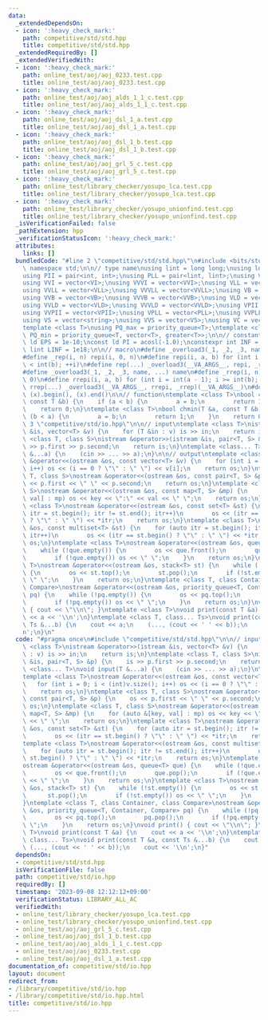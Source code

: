 ```yaml
---
data:
  _extendedDependsOn:
  - icon: ':heavy_check_mark:'
    path: competitive/std/std.hpp
    title: competitive/std/std.hpp
  _extendedRequiredBy: []
  _extendedVerifiedWith:
  - icon: ':heavy_check_mark:'
    path: online_test/aoj/aoj_0233.test.cpp
    title: online_test/aoj/aoj_0233.test.cpp
  - icon: ':heavy_check_mark:'
    path: online_test/aoj/aoj_alds_1_1_c.test.cpp
    title: online_test/aoj/aoj_alds_1_1_c.test.cpp
  - icon: ':heavy_check_mark:'
    path: online_test/aoj/aoj_dsl_1_a.test.cpp
    title: online_test/aoj/aoj_dsl_1_a.test.cpp
  - icon: ':heavy_check_mark:'
    path: online_test/aoj/aoj_dsl_1_b.test.cpp
    title: online_test/aoj/aoj_dsl_1_b.test.cpp
  - icon: ':heavy_check_mark:'
    path: online_test/aoj/aoj_grl_5_c.test.cpp
    title: online_test/aoj/aoj_grl_5_c.test.cpp
  - icon: ':heavy_check_mark:'
    path: online_test/library_checker/yosupo_lca.test.cpp
    title: online_test/library_checker/yosupo_lca.test.cpp
  - icon: ':heavy_check_mark:'
    path: online_test/library_checker/yosupo_unionfind.test.cpp
    title: online_test/library_checker/yosupo_unionfind.test.cpp
  _isVerificationFailed: false
  _pathExtension: hpp
  _verificationStatusIcon: ':heavy_check_mark:'
  attributes:
    links: []
  bundledCode: "#line 2 \"competitive/std/std.hpp\"\n#include <bits/stdc++.h>\nusing\
    \ namespace std;\n\n// type name\nusing lint = long long;\nusing ld = long double;\n\
    using PII = pair<int, int>;\nusing PLL = pair<lint, lint>;\nusing VI = vector<int>;\n\
    using VVI = vector<VI>;\nusing VVVI = vector<VVI>;\nusing VLL = vector<lint>;\n\
    using VVLL = vector<VLL>;\nusing VVVLL = vector<VVLL>;\nusing VB = vector<bool>;\n\
    using VVB = vector<VB>;\nusing VVVB = vector<VVB>;\nusing VLD = vector<ld>;\n\
    using VVLD = vector<VLD>;\nusing VVVLD = vector<VVLD>;\nusing VPII = vector<PII>;\n\
    using VVPII = vector<VPII>;\nusing VPLL = vector<PLL>;\nusing VVPLL = vector<VPLL>;\n\
    using VS = vector<string>;\nusing VVS = vector<VS>;\nusing VC = vector<char>;\n\
    template <class T>\nusing PQ_max = priority_queue<T>;\ntemplate <class T>\nusing\
    \ PQ_min = priority_queue<T, vector<T>, greater<T>>;\n\n// constant\nconstexpr\
    \ ld EPS = 1e-10;\nconst ld PI = acosl(-1.0);\nconstexpr int INF = 1e9;\nconstexpr\
    \ lint LINF = 1e18;\n\n// macro\n#define _overload3(_1, _2, _3, name, ...) name\n\
    #define _rep(i, n) repi(i, 0, n)\n#define repi(i, a, b) for (int i = int(a); i\
    \ < int(b); ++i)\n#define rep(...) _overload3(__VA_ARGS__, repi, _rep, )(__VA_ARGS__)\n\
    #define _overload3(_1, _2, _3, name, ...) name\n#define _rrep(i, n) rrepi(i, n,\
    \ 0)\n#define rrepi(i, a, b) for (int i = int(a - 1); i >= int(b); --i)\n#define\
    \ rrep(...) _overload3(__VA_ARGS__, rrepi, _rrep)(__VA_ARGS__)\n#define all(x)\
    \ (x).begin(), (x).end()\n\n// function\ntemplate <class T>\nbool chmax(T &a,\
    \ const T &b) {\n    if (a < b) {\n        a = b;\n        return 1;\n    }\n\
    \    return 0;\n}\ntemplate <class T>\nbool chmin(T &a, const T &b) {\n    if\
    \ (b < a) {\n        a = b;\n        return 1;\n    }\n    return 0;\n}\n#line\
    \ 3 \"competitive/std/io.hpp\"\n\n// input\ntemplate <class T>\nistream &operator>>(istream\
    \ &is, vector<T> &v) {\n    for (T &in : v) is >> in;\n    return is;\n}\ntemplate\
    \ <class T, class S>\nistream &operator>>(istream &is, pair<T, S> &p) {\n    is\
    \ >> p.first >> p.second;\n    return is;\n}\ntemplate <class... T>\nvoid input(T\
    \ &...a) {\n    (cin >> ... >> a);\n}\n\n// output\ntemplate <class T>\nostream\
    \ &operator<<(ostream &os, const vector<T> &v) {\n    for (int i = 0; i < (int)v.size();\
    \ i++) os << (i == 0 ? \"\" : \" \") << v[i];\n    return os;\n}\ntemplate <class\
    \ T, class S>\nostream &operator<<(ostream &os, const pair<T, S> &p) {\n    os\
    \ << p.first << \" \" << p.second;\n    return os;\n}\ntemplate <class T, class\
    \ S>\nostream &operator<<(ostream &os, const map<T, S> &mp) {\n    for (auto &[key,\
    \ val] : mp) os << key << \":\" << val << \" \";\n    return os;\n}\ntemplate\
    \ <class T>\nostream &operator<<(ostream &os, const set<T> &st) {\n    for (auto\
    \ itr = st.begin(); itr != st.end(); itr++)\n        os << (itr == st.begin()\
    \ ? \"\" : \" \") << *itr;\n    return os;\n}\ntemplate <class T>\nostream &operator<<(ostream\
    \ &os, const multiset<T> &st) {\n    for (auto itr = st.begin(); itr != st.end();\
    \ itr++)\n        os << (itr == st.begin() ? \"\" : \" \") << *itr;\n    return\
    \ os;\n}\ntemplate <class T>\nostream &operator<<(ostream &os, queue<T> que) {\n\
    \    while (!que.empty()) {\n        os << que.front();\n        que.pop();\n\
    \        if (!que.empty()) os << \" \";\n    }\n    return os;\n}\ntemplate <class\
    \ T>\nostream &operator<<(ostream &os, stack<T> st) {\n    while (!st.empty())\
    \ {\n        os << st.top();\n        st.pop();\n        if (!st.empty()) os <<\
    \ \" \";\n    }\n    return os;\n}\ntemplate <class T, class Container, class\
    \ Compare>\nostream &operator<<(ostream &os, priority_queue<T, Container, Compare>\
    \ pq) {\n    while (!pq.empty()) {\n        os << pq.top();\n        pq.pop();\n\
    \        if (!pq.empty()) os << \" \";\n    }\n    return os;\n}\nvoid print()\
    \ { cout << \"\\n\"; }\ntemplate <class T>\nvoid print(const T &a) {\n    cout\
    \ << a << '\\n';\n}\ntemplate <class T, class... Ts>\nvoid print(const T &a, const\
    \ Ts &...b) {\n    cout << a;\n    (..., (cout << ' ' << b));\n    cout << '\\\
    n';\n}\n"
  code: "#pragma once\n#include \"competitive/std/std.hpp\"\n\n// input\ntemplate\
    \ <class T>\nistream &operator>>(istream &is, vector<T> &v) {\n    for (T &in\
    \ : v) is >> in;\n    return is;\n}\ntemplate <class T, class S>\nistream &operator>>(istream\
    \ &is, pair<T, S> &p) {\n    is >> p.first >> p.second;\n    return is;\n}\ntemplate\
    \ <class... T>\nvoid input(T &...a) {\n    (cin >> ... >> a);\n}\n\n// output\n\
    template <class T>\nostream &operator<<(ostream &os, const vector<T> &v) {\n \
    \   for (int i = 0; i < (int)v.size(); i++) os << (i == 0 ? \"\" : \" \") << v[i];\n\
    \    return os;\n}\ntemplate <class T, class S>\nostream &operator<<(ostream &os,\
    \ const pair<T, S> &p) {\n    os << p.first << \" \" << p.second;\n    return\
    \ os;\n}\ntemplate <class T, class S>\nostream &operator<<(ostream &os, const\
    \ map<T, S> &mp) {\n    for (auto &[key, val] : mp) os << key << \":\" << val\
    \ << \" \";\n    return os;\n}\ntemplate <class T>\nostream &operator<<(ostream\
    \ &os, const set<T> &st) {\n    for (auto itr = st.begin(); itr != st.end(); itr++)\n\
    \        os << (itr == st.begin() ? \"\" : \" \") << *itr;\n    return os;\n}\n\
    template <class T>\nostream &operator<<(ostream &os, const multiset<T> &st) {\n\
    \    for (auto itr = st.begin(); itr != st.end(); itr++)\n        os << (itr ==\
    \ st.begin() ? \"\" : \" \") << *itr;\n    return os;\n}\ntemplate <class T>\n\
    ostream &operator<<(ostream &os, queue<T> que) {\n    while (!que.empty()) {\n\
    \        os << que.front();\n        que.pop();\n        if (!que.empty()) os\
    \ << \" \";\n    }\n    return os;\n}\ntemplate <class T>\nostream &operator<<(ostream\
    \ &os, stack<T> st) {\n    while (!st.empty()) {\n        os << st.top();\n  \
    \      st.pop();\n        if (!st.empty()) os << \" \";\n    }\n    return os;\n\
    }\ntemplate <class T, class Container, class Compare>\nostream &operator<<(ostream\
    \ &os, priority_queue<T, Container, Compare> pq) {\n    while (!pq.empty()) {\n\
    \        os << pq.top();\n        pq.pop();\n        if (!pq.empty()) os << \"\
    \ \";\n    }\n    return os;\n}\nvoid print() { cout << \"\\n\"; }\ntemplate <class\
    \ T>\nvoid print(const T &a) {\n    cout << a << '\\n';\n}\ntemplate <class T,\
    \ class... Ts>\nvoid print(const T &a, const Ts &...b) {\n    cout << a;\n   \
    \ (..., (cout << ' ' << b));\n    cout << '\\n';\n}"
  dependsOn:
  - competitive/std/std.hpp
  isVerificationFile: false
  path: competitive/std/io.hpp
  requiredBy: []
  timestamp: '2023-09-08 12:12:12+09:00'
  verificationStatus: LIBRARY_ALL_AC
  verifiedWith:
  - online_test/library_checker/yosupo_lca.test.cpp
  - online_test/library_checker/yosupo_unionfind.test.cpp
  - online_test/aoj/aoj_grl_5_c.test.cpp
  - online_test/aoj/aoj_dsl_1_b.test.cpp
  - online_test/aoj/aoj_alds_1_1_c.test.cpp
  - online_test/aoj/aoj_0233.test.cpp
  - online_test/aoj/aoj_dsl_1_a.test.cpp
documentation_of: competitive/std/io.hpp
layout: document
redirect_from:
- /library/competitive/std/io.hpp
- /library/competitive/std/io.hpp.html
title: competitive/std/io.hpp
---
```

